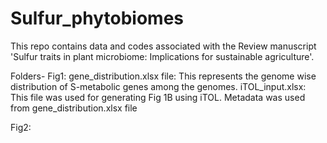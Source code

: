 # Sulfur_phytobiomes
This repo contains data and codes associated with the Review manuscript 'Sulfur traits in plant microbiome: Implications for sustainable agriculture'. 

Folders- 
Fig1:
gene_distribution.xlsx file: This represents the genome wise distribution of S-metabolic genes among the genomes.
iTOL_input.xlsx: This file was used for generating Fig 1B using iTOL. Metadata was used from gene_distribution.xlsx file

Fig2:

